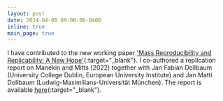 ```yaml
---
layout: post
date: 2024-04-08 09:00:00-0400
inline: true
main_page: true
---
```


I have contributed to the new working paper ['Mass Reproducibility and Replicability: A New Hope'](https://econpapers.repec.org/paper/zbwi4rdps/107.htm){:target="_blank"}. I co-authored a replication report on Manekin and Mitts (2022) together with Jan Fabian Dollbaum (University College Dublin, European University Institute) and Jan Matti Dollbaum (Ludwig-Maximilians-Universität München). The report is available [here](https://www.rwi-essen.de/i4r-discussion-papers-series-1/a-comment-on-manekin-mitts-2022-effective-23120103){:target="_blank"}.
